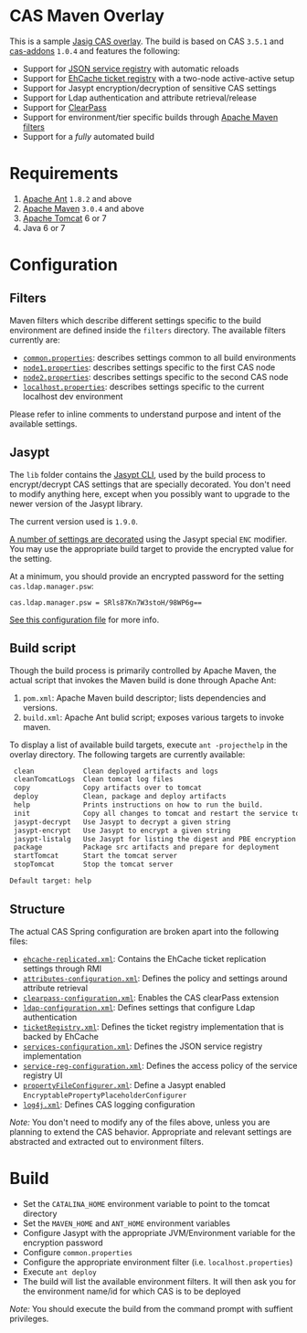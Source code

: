 # CAS Maven Overlay
This is a sample [Jasig CAS overlay](https://wiki.jasig.org/display/CASUM/Best+Practice+-+Setting+Up+CAS+Locally+using+the+Maven2+WAR+Overlay+Method).
The build is based on CAS `3.5.1` and [cas-addons](https://github.com/Unicon/cas-addons) `1.0.4` 
and features the following:

* Support for [JSON service registry](https://github.com/Unicon/cas-addons/wiki/Configuring-JSON-Service-Registry) with automatic reloads
* Support for [EhCache ticket registry](https://wiki.jasig.org/display/CASUM/EhcacheTicketRegistry) with a two-node active-active setup
* Support for Jasypt encryption/decryption of sensitive CAS settings
* Support for Ldap authentication and attribute retrieval/release
* Support for [ClearPass](https://wiki.jasig.org/display/CASUM/ClearPass)
* Support for environment/tier specific builds through [Apache Maven filters](http://maven.apache.org/shared/maven-filtering/)
* Support for a _fully_ automated build

# Requirements
1. [Apache Ant](http://ant.apache.org/bindownload.cgi) `1.8.2` and above
2. [Apache Maven](http://maven.apache.org/download.html) `3.0.4` and above
3. [Apache Tomcat](http://tomcat.apache.org/) 6 or 7
4. Java 6 or 7

# Configuration
## Filters
Maven filters which describe different settings specific to the build environment are defined inside the `filters`
directory. The available filters currently are:

* [`common.properties`](https://github.com/mmoayyed/cas-overlay/blob/master/filters/common.properties): describes settings common to all build environments
* [`node1.properties`](https://github.com/mmoayyed/cas-overlay/blob/master/filters/node1.properties): describes settings specific to the first CAS node
* [`node2.properties`](https://github.com/mmoayyed/cas-overlay/blob/master/filters/node2.properties): describes settings specific to the second CAS node
* [`localhost.properties`](https://github.com/mmoayyed/cas-overlay/blob/master/filters/localhost.properties): describes settings specific to the current localhost dev environment

Please refer to inline comments to understand purpose and intent of the available settings.

## Jasypt
The `lib` folder contains the [Jasypt CLI](http://www.jasypt.org/cli.html), used by the build process to encrypt/decrypt CAS settings that are specially
decorated. You don't need to modify anything here, except when you possibly want to upgrade to the newer version of
the Jasypt library. 

The current version used is `1.9.0`.

[A number of settings are decorated](https://github.com/mmoayyed/cas-overlay/blob/master/src/main/webapp/WEB-INF/cas.properties#L114) using the Jasypt special `ENC` modifier. You may use the appropriate build target
to provide the encrypted value for the setting. 

At a minimum, you should provide an encrypted password for the setting `cas.ldap.manager.psw`:

`cas.ldap.manager.psw = SRls87Kn7W3stoH/98WP6g==`

[See this configuration file](https://github.com/mmoayyed/cas-overlay/blob/master/src/main/webapp/WEB-INF/spring-configuration/propertyFileConfigurer.xml) for more info.

## Build script
Though the build process is primarily controlled by Apache Maven, the actual script that invokes the Maven build is
done through Apache Ant:

1. `pom.xml`: Apache Maven build descriptor; lists dependencies and versions.
2. `build.xml`: Apache Ant bulid script; exposes various targets to invoke maven.

To display a list of available build targets, execute `ant -projecthelp` in the overlay directory. The following
targets are currently available:

```xml
 clean            Clean deployed artifacts and logs
 cleanTomcatLogs  Clean tomcat log files
 copy             Copy artifacts over to tomcat
 deploy           Clean, package and deploy artifacts
 help             Prints instructions on how to run the build.
 init             Copy all changes to tomcat and restart the service to deploy.
 jasypt-decrypt   Use Jasypt to decrypt a given string
 jasypt-encrypt   Use Jasypt to encrypt a given string
 jasypt-listalg   Use Jasypt for listing the digest and PBE encryption algorithms available in your JVM
 package          Package src artifacts and prepare for deployment
 startTomcat      Start the tomcat server
 stopTomcat       Stop the tomcat server

Default target: help
```
## Structure
The actual CAS Spring configuration are broken apart into the following files:

* [`ehcache-replicated.xml`](https://github.com/mmoayyed/cas-overlay/blob/master/src/main/webapp/WEB-INF/ehcache-replicated.xml): Contains the EhCache ticket replication settings through RMI
* [`attributes-configuration.xml`](https://github.com/mmoayyed/cas-overlay/blob/master/src/main/webapp/WEB-INF/spring-configuration/attributes-configuration.xml): Defines the policy and settings around attribute retrieval
* [`clearpass-configuration.xml`](https://github.com/mmoayyed/cas-overlay/blob/master/src/main/webapp/WEB-INF/spring-configuration/clearpass-configuration.xml): Enables the CAS clearPass extension
* [`ldap-configuration.xml`](https://github.com/mmoayyed/cas-overlay/blob/master/src/main/webapp/WEB-INF/spring-configuration/ldap-configuration.xml): Defines settings that configure Ldap authentication
* [`ticketRegistry.xml`](https://github.com/mmoayyed/cas-overlay/blob/master/src/main/webapp/WEB-INF/spring-configuration/ticketRegistry.xml): Defines the ticket registry implementation that is backed by EhCache
* [`services-configuration.xml`](https://github.com/mmoayyed/cas-overlay/blob/master/src/main/webapp/WEB-INF/spring-configuration/services-configuration.xml): Defines the JSON service registry implementation
* [`service-reg-configuration.xml`](https://github.com/mmoayyed/cas-overlay/blob/master/src/main/webapp/WEB-INF/spring-configuration/service-reg-configuration.xml): Defines the access policy of the service registry UI
* [`propertyFileConfigurer.xml`](https://github.com/mmoayyed/cas-overlay/blob/master/src/main/webapp/WEB-INF/spring-configuration/propertyFileConfigurer.xml): Define a Jasypt enabled `EncryptablePropertyPlaceholderConfigurer`
* [`log4j.xml`](https://github.com/mmoayyed/cas-overlay/blob/master/src/main/webapp/WEB-INF/classes/log4j.xml): Defines CAS logging configuration

*Note:* You don't need to modify any of the files above, unless you are planning to extend the CAS behavior. Appropriate and relevant settings are abstracted and extracted out to environment filters. 

# Build

* Set the `CATALINA_HOME` environment variable to point to the tomcat directory
* Set the `MAVEN_HOME` and `ANT_HOME` environment variables 
* Configure Jasypt with the appropriate JVM/Environment variable for the encryption password
* Configure `common.properties`
* Configure the appropriate environment filter (i.e. `localhost.properties`)
* Execute `ant deploy`
* The build will list the available environment filters. It will then ask you for the environment name/id for which 
CAS is to be deployed

*Note:* You should execute the build from the command prompt with suffient privileges. 